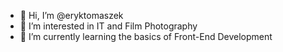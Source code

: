 - 👋 Hi, I’m @eryktomaszek
- 👀 I’m interested in IT and Film Photography 
- 🌱 I’m currently learning the basics of Front-End Development

<!---
eryktomaszek/eryktomaszek is a ✨ special ✨ repository because its `README.md` (this file) appears on your GitHub profile.
You can click the Preview link to take a look at your changes.
--->

